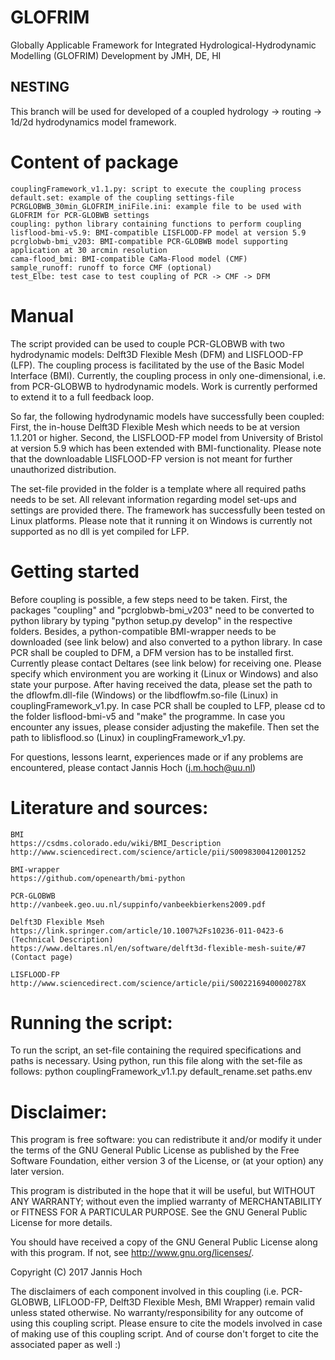 # GLOFRIM
Globally Applicable Framework for Integrated Hydrological-Hydrodynamic Modelling (GLOFRIM)
Development by JMH, DE, HI

## NESTING
This branch will be used for developed of a coupled hydrology -> routing -> 1d/2d hydrodynamics model framework.

# Content of package
	couplingFramework_v1.1.py: script to execute the coupling process
	default.set: example of the coupling settings-file
	PCRGLOBWB_30min_GLOFRIM_iniFile.ini: example file to be used with GLOFRIM for PCR-GLOBWB settings
	coupling: python library containing functions to perform coupling
	lisflood-bmi-v5.9: BMI-compatible LISFLOOD-FP model at version 5.9
	pcrglobwb-bmi_v203: BMI-compatible PCR-GLOBWB model supporting application at 30 arcmin resolution
	cama-flood_bmi: BMI-compatible CaMa-Flood model (CMF)
	sample_runoff: runoff to force CMF (optional)
	test_Elbe: test case to test coupling of PCR -> CMF -> DFM

# Manual
The script provided can be used to couple PCR-GLOBWB with two hydrodynamic models: Delft3D Flexible Mesh (DFM) and LISFLOOD-FP (LFP).
The coupling process is facilitated by the use of the Basic Model Interface (BMI).
Currently, the coupling process in only one-dimensional, i.e. from PCR-GLOBWB to hydrodynamic models.
Work is currently performed to extend it to a full feedback loop.

So far, the following hydrodynamic models have successfully been coupled:
First, the in-house Delft3D Flexible Mesh which needs to be at version 1.1.201 or higher.
Second, the LISFLOOD-FP model from University of Bristol at version 5.9 which has been extended with BMI-functionality.
Please note that the downloadable LISFLOOD-FP version is not meant for further unauthorized distribution.

The set-file provided in the folder is a template where all required paths needs to be set.
All relevant information regarding model set-ups and settings are provided there.
The framework has successfully been tested on Linux platforms. Please note that it running it on Windows is currently not supported as no dll is yet compiled for LFP.

# Getting started
Before coupling is possible, a few steps need to be taken.
First, the packages "coupling" and "pcrglobwb-bmi_v203" need to be converted
to python library by typing "python setup.py develop" in the respective folders. Besides, a python-compatible BMI-wrapper needs to be downloaded (see link below) and also converted
to a python library.
In case PCR shall be coupled to DFM, a DFM version has to be installed first. Currently please contact Deltares (see link below) for receiving one. Please specify which environment you are
working it (Linux or Windows) and also state your purpose.
After having received the data, please set the path to the dflowfm.dll-file (Windows) or the libdflowfm.so-file (Linux) in couplingFramework_v1.py.
In case PCR shall be coupled to LFP, please cd to the folder lisflood-bmi-v5 and "make" the programme. In case you encounter any issues, please consider adjusting the makefile.
Then set the path to liblisflood.so (Linux) in couplingFramework_v1.py.

For questions, lessons learnt, experiences made or if any problems are encountered, please contact Jannis Hoch (j.m.hoch@uu.nl)

# Literature and sources:
	BMI
	https://csdms.colorado.edu/wiki/BMI_Description
	http://www.sciencedirect.com/science/article/pii/S0098300412001252

	BMI-wrapper
	https://github.com/openearth/bmi-python

	PCR-GLOBWB
	http://vanbeek.geo.uu.nl/suppinfo/vanbeekbierkens2009.pdf

	Delft3D Flexible Mseh
	https://link.springer.com/article/10.1007%2Fs10236-011-0423-6 (Technical Description)
	https://www.deltares.nl/en/software/delft3d-flexible-mesh-suite/#7 (Contact page)

	LISFLOOD-FP
	http://www.sciencedirect.com/science/article/pii/S002216940000278X

# Running the script:
To run the script, an set-file containing the required specifications and paths is necessary.
Using python, run this file along with the set-file as follows:
	python couplingFramework_v1.1.py default_rename.set paths.env

# Disclaimer:
This program is free software: you can redistribute it and/or modify
it under the terms of the GNU General Public License as published by
the Free Software Foundation, either version 3 of the License, or
(at your option) any later version.

This program is distributed in the hope that it will be useful,
but WITHOUT ANY WARRANTY; without even the implied warranty of
MERCHANTABILITY or FITNESS FOR A PARTICULAR PURPOSE.  See the
GNU General Public License for more details.

You should have received a copy of the GNU General Public License
along with this program.  If not, see <http://www.gnu.org/licenses/>.

Copyright (C) 2017 Jannis Hoch

The disclaimers of each component involved in this coupling (i.e. PCR-GLOBWB, LIFLOOD-FP, Delft3D Flexible Mesh, BMI Wrapper)
remain valid unless stated otherwise.
No warranty/responsibility for any outcome of using this coupling script.
Please ensure to cite the models involved in case of making use of this coupling script.
And of course don't forget to cite the associated paper as well :)
